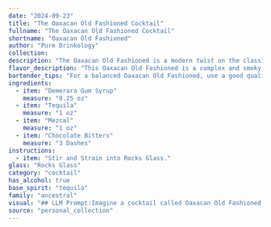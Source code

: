 ```yaml
---
date: "2024-09-23"
title: "The Oaxacan Old Fashioned Cocktail"
fullname: "The Oaxacan Old Fashioned Cocktail"
shortname: "Oaxacan Old Fashioned"
author: "Pure Drinkology"
collection:
description: "The Oaxacan Old Fashioned is a modern twist on the classic Old Fashioned, drawing inspiration from the rich history of mezcal in Oaxaca, Mexico.  It's a riff on the classic, adding smoky mezcal to the traditional sugar, bitters, and spirit base, creating a complex and nuanced flavor profile. "
flavor_description: "This Oaxacan Old Fashioned is a complex and smoky cocktail. The Demerara Gum Syrup adds a rich, caramel sweetness, while the tequila provides a bright, vegetal backbone. The smoky notes of the mezcal come through beautifully, enhanced by the subtle, bitter chocolate notes of the bitters. The result is a truly unique and memorable drink that is both sweet and savory, with a lingering warmth. "
bartender_tips: "For a balanced Oaxacan Old Fashioned, use a good quality, smoky Mezcal and a high-proof Tequila.  Dissolve the Demerara Gum Syrup in a little hot water to create a smooth syrup.  Don't over-muddle the orange peel, just a light squeeze to release oils.  Use a large ice cube for slow dilution and a rocks glass to retain the smoky aroma.  Finish with a dash of chocolate bitters and a flamed orange peel for a dramatic touch. "
ingredients:
  - item: "Demerara Gum Syrup"
    measure: "0.25 oz"
  - item: "Tequila"
    measure: "1 oz"
  - item: "Mezcal"
    measure: "1 oz"
  - item: "Chocolate Bitters"
    measure: "3 Dashes"
instructions:
  - item: "Stir and Strain into Rocks Glass."
glass: "Rocks Glass"
category: "cocktail"
has_alcohol: true
base_spirit: "tequila"
family: "ancestral"
visual: "## LLM Prompt:Imagine a cocktail called Oaxacan Old Fashioned in a classic rocks glass. Describe the visual appeal of this drink, focusing on:* **Color:** What shades are present, and how do they blend? Is it a single, deep hue or a layered effect?* **Texture:** What kind of surface does the drink have? Is it smooth, oily, or bubbly?* **Garnish:** If any, what is the garnish and how does it enhance the visual appeal?* **Overall impression:** Is it a simple, elegant drink or a more complex, layered one? How does it make you feel just by looking at it?**Note:** The drink is made with Demerara Gum Syrup, Tequila, Mezcal, and Chocolate Bitters. "
source: "personal_collection"
---
```


